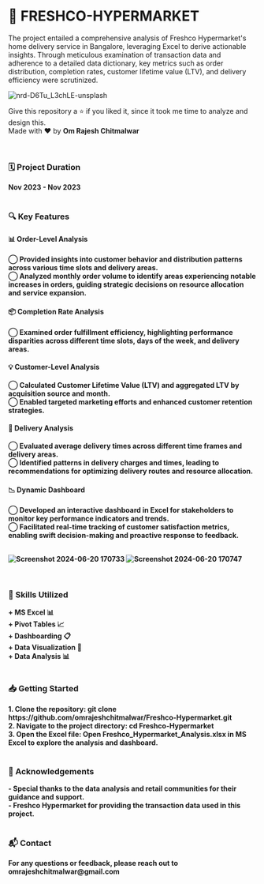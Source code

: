 #                                        🛒 FRESHCO-HYPERMARKET

The project entailed a comprehensive analysis of Freshco Hypermarket's home delivery service in Bangalore, leveraging Excel to derive actionable insights. Through meticulous examination of transaction data and adherence to a detailed data dictionary, key metrics such as order distribution, completion rates, customer lifetime value (LTV), and delivery efficiency were scrutinized.

![nrd-D6Tu_L3chLE-unsplash](https://github.com/omrajeshchitmalwar/FRESHCO-HYPERMARKET/assets/92293388/7a756176-e527-414f-96c7-26a729cc2599)

Give this repository a ⭐ if you liked it, since it took me time to analyze and design this.<br>
Made with ❤️ by <b>Om Rajesh Chitmalwar<b>

<br>
<h3>🗓️ Project Duration</h3>
Nov 2023 - Nov 2023
<br>
<br>

<h3>🔍 Key Features</h3>
<h4>📊 Order-Level Analysis</h4>
◯ Provided insights into customer behavior and distribution patterns across various time slots and delivery areas.<br>
◯ Analyzed monthly order volume to identify areas experiencing notable increases in orders, guiding strategic decisions on resource allocation and service expansion.<br>
<h4>📦 Completion Rate Analysis</h4>
◯ Examined order fulfillment efficiency, highlighting performance disparities across different time slots, days of the week, and delivery areas.<br>
<h4>💡 Customer-Level Analysis</h4>
◯ Calculated Customer Lifetime Value (LTV) and aggregated LTV by acquisition source and month.<br>
◯ Enabled targeted marketing efforts and enhanced customer retention strategies.<br>
<h4>🚚 Delivery Analysis</h4>
◯ Evaluated average delivery times across different time frames and delivery areas.<br>
◯ Identified patterns in delivery charges and times, leading to recommendations for optimizing delivery routes and resource allocation.<br>
<h4>📉 Dynamic Dashboard</h4>
◯ Developed an interactive dashboard in Excel for stakeholders to monitor key performance indicators and trends.<br>
◯ Facilitated real-time tracking of customer satisfaction metrics, enabling swift decision-making and proactive response to feedback.<br>

<br>

![Screenshot 2024-06-20 170733](https://github.com/omrajeshchitmalwar/Freshco-Hypermarket/assets/92293388/5a52138a-2a68-4f47-a764-a5b7af0c23ac)
![Screenshot 2024-06-20 170747](https://github.com/omrajeshchitmalwar/Freshco-Hypermarket/assets/92293388/24ebc632-b0b5-4e9f-af92-9b9d5feb3cca)


<br>
<h3>💼 Skills Utilized</h3>
+ MS Excel 📊<br>
+ Pivot Tables 📈<br>
+ Dashboarding 📋<br>
+ Data Visualization 🎨<br>
+ Data Analysis 📊<br>

<br>
<h3>📥 Getting Started</h3>
1. Clone the repository: git clone https://github.com/omrajeshchitmalwar/Freshco-Hypermarket.git<br>
2. Navigate to the project directory: cd Freshco-Hypermarket<br>
3. Open the Excel file: Open Freshco_Hypermarket_Analysis.xlsx in MS Excel to explore the analysis and dashboard.<br>

<br>
<h3>🌟 Acknowledgements</h3>
- Special thanks to the data analysis and retail communities for their guidance and support.<br>
- Freshco Hypermarket for providing the transaction data used in this project.<br>
<br>
<h3>📬 Contact</h3>
For any questions or feedback, please reach out to omrajeshchitmalwar@gmail.com
